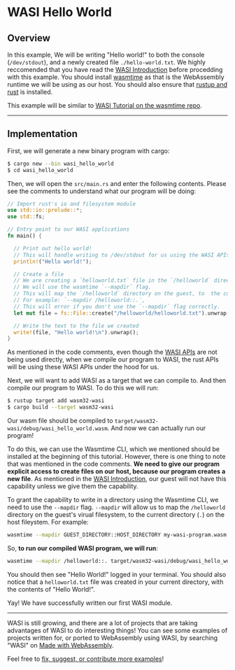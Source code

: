 # WASI Hello World

## Overview

In this example, We will be writing "Hello world!" to both the console (`/dev/stdout`), and a newly created file `./hello-world.txt`. We highly reccomended that you have read the [WASI Introduction](/example-redirect?exampleName=wasi-introduction) before procedding with this example. You should install [wasmtime](https://wasmtime.dev/) as that is the WebAssembly runtime we will be using as our host. You should also ensure that [rustup and rust](https://www.rust-lang.org/tools/install) is installed.

This example will be similar to [WASI Tutorial on the wasmtime repo](https://github.com/bytecodealliance/wasmtime/blob/master/docs/WASI-tutorial.md).

---

## Implementation

First, we will generate a new binary program with cargo:

```bash
$ cargo new --bin wasi_hello_world
$ cd wasi_hello_world
```

Then, we will open the `src/main.rs` and enter the following contents. Please see the comments to understand what our program will be doing:

```rust
// Import rust's io and filesystem module
use std::io::prelude::*;
use std::fs;

// Entry point to our WASI applications
fn main() {

  // Print out hello world!
  // This will handle writing to /dev/stdout for us using the WASI APIs (e.g fd_write)
  println!("Hello world!");

  // Create a file
  // We are creating a `helloworld.txt` file in the `/helloworld` directory
  // We will use the wasmtime `--mapdir` flag.
  // This will map the `/helloworld` directory on the guest, to  the current directory (`.`) on the host
  // For example: `--mapdir /helloworld::.`,
  // This will error if you don't use the `--mapdir` flag correctly.
  let mut file = fs::File::create("/helloworld/helloworld.txt").unwrap();

  // Write the text to the file we created
  write!(file, "Hello world!\n").unwrap();
}
```

As mentioned in the code comments, even though the [WASI APIs](https://github.com/WebAssembly/WASI/blob/master/phases/snapshot/docs.md) are not being used directly, when we compile our program to WASI, the rust APIs will be using these WASI APIs under the hood for us.

Next, we will want to add WASI as a target that we can compile to. And then compile our program to WASI. To do this we will run:

```bash
$ rustup target add wasm32-wasi
$ cargo build --target wasm32-wasi
```

Our wasm file should be compiled to `target/wasm32-wasi/debug/wasi_hello_world.wasm`. And now we can actually run our program!

To do this, we can use the Wasmtime CLI, which we mentioned should be installed at the beginning of this tutorial. However, there is one thing to note that was mentioned in the code comments. **We need to give our program explicit access to create files on our host, because our program creates a new file**. As mentioned in the [WASI Introduction](/example-redirect?exampleName=wasi-introduction), our guest will not have this capability unless we give them the capability.

To grant the capability to write in a directory using the Wasmtime CLI, we need to use the `--mapdir` flag. `--mapdir` will allow us to map the `/helloworld` directory on the guest's virual filesystem, to the current directory (`.`) on the host fileystem. For example:

```bash
wasmtime --mapdir GUEST_DIRECTORY::HOST_DIRECTORY my-wasi-program.wasm
```

So, **to run our compiled WASI program, we will run**:

```bash
wasmtime --mapdir /helloworld::. target/wasm32-wasi/debug/wasi_hello_world.wasm
```

You should then see "Hello World!" logged in your terminal. You should also notice that a `helloworld.txt` file was created in your current directory, with the contents of "Hello World!".

Yay! We have successfully written our first WASI module.

---

WASI is still growing, and there are a lot of projects that are taking advantages of WASI to do interesting things! You can see some examples of projects written for, or ported to WebAssembly using WASI, by searching "WASI" on [Made with WebAssembly](https://madewithwebassembly.com/).

Feel free to [fix, suggest, or contribute more examples](https://github.com/torch2424/wasm-by-example)!
